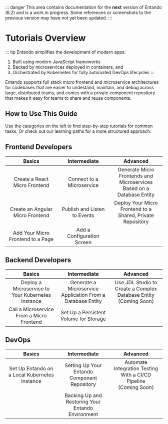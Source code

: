 ::: danger
This area contains documentation for the **next** version of Entando (6.2) and is a work in progress. 
Some references or screenshots to the previous version may have not yet been updated.
:::

# Tutorials Overview

::: tip Entando simplifies the development of modern apps:

1. Built using modern JavaScript frameworks
2. Backed by microservices deployed in containers, and
3. Orchestrated by Kubernetes for fully automated DevOps lifecycles
:::

Entando supports full stack micro frontend and microservice architectures for codebases that are easier to undestand, maintain, and debug across large, distributed teams, and comes with a private component repository that makes it easy for teams to share and reuse components.

## How to Use This Guide

Use the categories on the left to find step-by-step tutorials for common tasks. Or check out our learning paths for a more structured approach.

## Frontend Developers

<style>
table th:first-of-type {
    width: 33%;
}
table th:nth-of-type(2) {
    width: 33%;
}
table th:nth-of-type(3) {
    width: 34%;
}
</style>

| Basics | Intermediate | Advanced
| :-: | :-: | :-:
| Create a React Micro Frontend | Connect to a Microservice | Generate Micro Frontends and Microservices Based on a Database Entity
| Create an Angular Micro Frontend | Publish and Listen to Events | Deploy Your Micro Frontend to a Shared, Private Repository
| Add Your Micro Frontend to a Page | Add a Configuration Screen |

## Backend Developers

| Basics | Intermediate | Advanced
| :-: | :-: | :-:
| Deploy a Microservice to Your Kubernetes Instance | Generate a Microservice Application From a Database Entity | Use JDL Studio to Create a Complex Database Entity (Coming Soon)
| Call a Microservice From a Micro Frontend | Set Up a Persistent Volume for Storage | 

## DevOps

| Basics | Intermediate | Advanced
| :-: | :-: | :-:
| Set Up Entando on a Local Kubernetes Instance | Setting Up Your Entando Component Repository | Automate Integration Testing With a CI/CD Pipeline <br> (Coming Soon)
|  | Backing Up and Restoring Your Entando Environment | 
